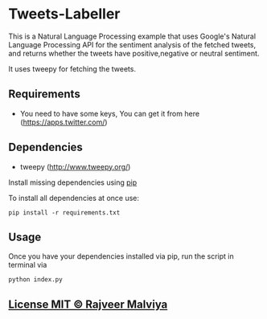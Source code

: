 # Tweets-Labeller
This is a Natural Language Processing example that uses Google's Natural Language Processing API for the sentiment analysis of the fetched tweets, and returns whether the tweets have positive,negative or neutral sentiment.

It uses tweepy for fetching the tweets.


## Requirements

* You need to have some keys, You can get it from here (https://apps.twitter.com/) 


## Dependencies

* tweepy (http://www.tweepy.org/)

Install missing dependencies using [pip](https://pip.pypa.io/en/stable/installing/)

To install all dependencies at once use:

```
pip install -r requirements.txt
```

## Usage

Once you have your dependencies installed via pip, run the script in terminal via

```
python index.py
```
## [License MIT © Rajveer Malviya](https://github.com/rajveermalviya/tweets-Labeller/blob/master/LICENSE)
